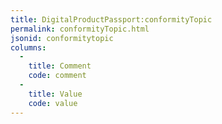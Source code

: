 ```yaml
---
title: DigitalProductPassport:conformityTopic
permalink: conformityTopic.html
jsonid: conformitytopic
columns:
  - 
    title: Comment
    code: comment
  - 
    title: Value
    code: value
---
```

